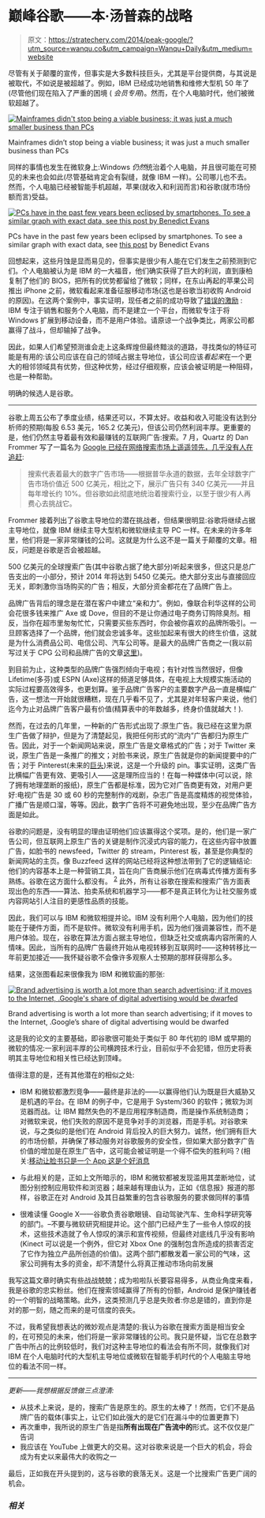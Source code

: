 # 巅峰谷歌——本·汤普森的战略

> 原文：<https://stratechery.com/2014/peak-google/?utm_source=wanqu.co&utm_campaign=Wanqu+Daily&utm_medium=website>

尽管有关于颠覆的宣传，但事实是大多数科技巨头，尤其是平台提供商，与其说是被取代，不如说是被超越了。例如，IBM 已经成功地销售和维修大型机 50 年了(尽管他们现在陷入了严重的困境 ( *会员专用*)。然而，在个人电脑时代，他们被微软超越了。

[![Mainframes didn't stop being a viable business; it was just a much smaller business than PCs](img/c1da502eb1c90a3d419a6b5465966d5c.png)](https://i0.wp.com/stratechery.com/wp-content/uploads/2014/10/google1.jpg)

Mainframes didn’t stop being a viable business; it was just a much smaller business than PCs



同样的事情也发生在微软身上:Windows *仍然*统治着个人电脑，并且很可能在可预见的未来也会如此(尽管基础肯定会有裂缝，就像 IBM 一样)。公司哪儿也不去。然而，个人电脑已经被智能手机超越，苹果(就收入和利润而言)和谷歌(就市场份额而言)受益。

[![PCs have in the past few years been eclipsed by smartphones. To see a similar graph with exact data, see this post by Benedict Evans](img/2e8afdba745b7c5b105b0760c687f697.png)](https://i0.wp.com/stratechery.com/wp-content/uploads/2014/10/google2.jpg)

PCs have in the past few years been eclipsed by smartphones. To see a similar graph with exact data, see [this post](http://ben-evans.com/benedictevans/2013/7/20/the-irrelevance-of-microsoft) by Benedict Evans



回想起来，这些月蚀是显而易见的，但事实是很少有人能在它们发生之前预测到它们。个人电脑被认为是 IBM 的一大福音，他们确实获得了巨大的利润，直到康柏复制了他们的 BIOS，把所有的优势都留给了微软；同样，在东山再起的苹果公司推出 iPhone 之前，微软看起来准备征服移动市场(这也是谷歌当初收购 Android 的原因)。在这两个案例中，事实证明，现任者之前的成功导致了[错误的激励](http://stratechery.com/2014/paypals-incentive-problem/) : IBM 专注于销售和服务个人电脑，而不是建立一个平台，而微软专注于将 Windows 扩展到移动设备，而不是用户体验。请原谅一个战争类比，两家公司都赢得了战斗，但却输掉了战争。

因此，如果人们希望预测谁会走上这条辉煌但最终黯淡的道路，寻找类似的特征可能是有用的:该公司应该在自己的领域占据主导地位，该公司应该*看起来*在一个更大的相邻领域具有优势，但这种优势，经过仔细观察，应该会被证明是一种阻碍，也是一种帮助。

明确的候选人是谷歌。

* * *

谷歌上周五公布了季度业绩，结果还可以，不算太好。收益和收入可能没有达到分析师的预期(每股 6.53 美元，165.2 亿美元)，但该公司仍然利润丰厚。更重要的是，他们仍然主导着最有效和最赚钱的互联网广告:搜索。7 月，Quartz 的 Dan Frommer 写了一篇名为 [Google 已经在网络搜索市场上遥遥领先，几乎没有人在追赶](http://qz.com/239332/google-has-run-away-with-the-web-search-market-and-almost-no-one-is-chasing/):

> 搜索代表着最大的数字广告市场——根据普华永道的数据，去年全球数字广告市场价值近 500 亿美元，相比之下，展示广告只有 340 亿美元——并且每年增长约 10%。但谷歌如此彻底地统治着搜索行业，以至于很少有人再费心去挑战它。

Frommer 接着列出了谷歌主导地位的潜在挑战者，但结果很明显:谷歌将继续占据主导地位，就像 IBM 继续主导大型机和微软继续主导 PC 一样。在未来的许多年里，他们将是一家非常赚钱的公司。这就是为什么这不是一篇关于颠覆的文章。相反，问题是谷歌是否会被超越。

500 亿美元的全球搜索广告(其中谷歌占据了绝大部分)听起来很多，但这只是总广告支出的一小部分，预计 2014 年将达到 5450 亿美元。绝大部分支出与直接回应无关，即刺激你当场购买的广告；相反，大部分资金都花在了品牌广告上。

品牌广告背后的理念是在潜在客户中建立“亲和力”。例如，像联合利华这样的公司会花很多钱来推广 Axe 或 Dove，但目的不是让你通过电子商务订购除臭剂。相反，当你在超市里匆匆忙忙，只需要买些东西时，你会被你喜欢的品牌所吸引。一旦顾客选择了一个品牌，他们就会忠诚多年。这些加起来有很大的终生价值，这就是为什么消费品公司、电信公司、汽车公司等。是最大的品牌广告商之一(我以前写过关于 CPG 公司和品牌广告的文章[这里](http://stratechery.com/2014/technology-changing-world-pg-edition/))。

到目前为止，这种类型的品牌广告强烈倾向于电视；有针对性当然很好，但像 Lifetime(多芬)或 ESPN (Axe)这样的频道足够具体，在电视上大规模实施活动的实际过程要高效得多，也更划算。鉴于品牌广告客户的主要数字产品一直是横幅广告，这一想法一开始就很糟糕，现在几乎看不见了，尤其是对年轻客户来说，他们迄今为止对品牌广告客户最有价值(精算表中的年数越多，终身价值就越大！).

然而，在过去的几年里，一种新的广告形式出现了:原生广告。我已经在这里为原生广告做了辩护，但是为了清楚起见，我把任何形式的“流内”广告都归为原生广告。因此，对于一个新闻网站来说，原生广告是文章格式的广告；对于 Twitter 来说，原生广告是一条推广的推文；对脸书来说，原生广告就是你的新闻提要中的广告；对于 Pinterest(未来的[巨头](http://www.forbes.com/sites/jeffbercovici/2014/10/15/inside-pinterest-the-coming-ad-colossus-that-could-dwarf-twitter-and-facebook/))来说，这是一个升级的 pin。事实证明，这类广告比横幅广告更有效、更吸引人——这是理所应当的！在每一种媒体中(可以说，除了拥有地理垄断的报纸)，原生广告都是标准，因为它对广告商更有效，对用户更好:电视广告是 30 或 60 秒的完整制作的戏剧，杂志广告是高度精炼的视觉体验，广播广告是顺口溜，等等。因此，数字广告将不可避免地出现，至少在品牌广告方面是如此。

谷歌的问题是，没有明显的理由证明他们应该赢得这个奖项。是的，他们是一家广告公司，但互联网上原生广告的关键是制作沉浸式内容的能力，在这些内容中放置广告，如脸书的 newsfeed，Twitter 的 stream，Pinterest 板，甚至是你典型的新闻网站的主页。像 Buzzfeed 这样的网站已经将这种想法带到了它的逻辑结论:他们的内容基本上是一种营销工具，旨在向广告商展示他们在病毒式传播方面有多熟练。谷歌在这方面什么都没有。 <sup id="rf2-1196">[2](#fn2-1196 "With the notable exception of YouTube, although for many YouTube is less of a destination that you visit directly than it is an endpoint you are directed to; how many “live” in YouTube like they do Facebook?")</sup> 此外，所有让谷歌在搜索和搜索广告方面表现出色的东西——算法、拍卖系统和机器学习——都不是真正转化为让社交服务或内容网站引人注目的更感性品质的技能。

因此，我们可以与 IBM 和微软相提并论。IBM 没有利用个人电脑，因为他们的技能在于硬件方面，而不是软件。微软没有利用手机，因为他们强调兼容性，而不是用户体验。现在，谷歌在算法方面占据主导地位，但缺乏社交或病毒内容所需的人情味。因此，当所有的品牌广告最终开始从电视转移到互联网时——这种转移比一年前更加接近——我怀疑谷歌不会像许多观察人士预期的那样获得那么多。

结果，这张图看起来很像我为 IBM 和微软画的那张:

[![Brand advertising is worth a lot more than search advertising; if it moves to the Internet, .Google's share of digital advertising would be dwarfed](img/5c562debb1f754761e2cde2bdde02468.png)](https://i0.wp.com/stratechery.com/wp-content/uploads/2014/10/google3.jpg)

Brand advertising is worth a lot more than search advertising; if it moves to the Internet, .Google’s share of digital advertising would be dwarfed



这是我的论文的主要基础，即谷歌很可能处于类似于 80 年代初的 IBM 或早期的微软的情况:一家利润丰厚的公司横跨技术行业，目前似乎不会犯错，但历史将表明其主导地位和相关性已经达到顶峰。

值得注意的是，还有其他潜在的相似之处:

*   IBM 和微软都激烈竞争——最终是非法的——以赢得他们认为既是巨大威胁又是机遇的平台。在 IBM 的例子中，它是用于 System/360 的软件；微软为浏览器而战。让 IBM 黯然失色的不是应用程序制造商，而是操作系统制造商；对微软来说，他们失败的原因不是竞争对手的浏览器，而是手机。对谷歌来说，与之类似的是他们在 Android 背后投入的巨大努力。诚然，他们拥有巨大的市场份额，并确保了移动服务对谷歌服务的安全性，但如果大部分数字广告价值的增加是在原生广告中，这可能会被证明是一个得不偿失的胜利吗？(相关:[移动让脸书只是一个 App 这是个好消息](http://stratechery.com/2013/mobile-makes-facebook-just-an-app-thats-great-news/)
*   与此相关的是，正如上文所暗示的，IBM 和微软都被发现滥用其垄断地位，试图分别控制应用软件和浏览器；越来越有理由认为，正如《信息报》报道的那样，谷歌正在对 Android 及其日益繁重的包含谷歌服务的要求做同样的事情

*   很难读懂 Google X——谷歌负责谷歌眼镜、自动驾驶汽车、生命科学研究等的部门。–不要与微软研究相提并论。这个部门已经产生了一些令人惊叹的技术，这些技术造就了令人惊叹的演示和宣传视频，但最终对底线几乎没有影响(Kinect 可以说是一个例外，但它对 Xbox One 的强制包含所造成的损害否定了它作为独立产品所创造的价值)。这两个部门都散发着一家公司的气味，这家公司拥有太多的资金，却不清楚什么将真正推动市场向前发展

我写这篇文章时确实有些战战兢兢；成为啦啦队长要容易得多，从商业角度来看，我是谷歌的忠实粉丝。他们在搜索领域赢得了所有的份额，Android 是保护赚钱者的一个明智的战略策略。此外，这类预测几乎总是失败者:你总是错的，直到你是对的那一刻，随之而来的是可信度的丧失。

不过，我希望我想表达的微妙观点是清楚的:我认为谷歌在搜索方面是相当安全的，在可预见的未来，他们将是一家非常赚钱的公司。我只是怀疑，当它在总数字广告中所占的比例较低时，我们对这种主导地位的看法会有所不同，就像我们对 IBM 在个人电脑时代的大型机主导地位或微软在智能手机时代的个人电脑主导地位的看法不同一样。

* * *

*更新——我想根据反馈做三点澄清:*

*   从技术上来说，是的，搜索广告是原生的。原生的太棒了！然而，它们不是品牌广告的载体(事实上，让它们如此强大的是它们在漏斗中的位置更靠下)
*   再次重申，我所说的原生广告是指**所有出现在广告流中的**形式。这不仅仅是广告词
*   我应该在 YouTube 上做更大的交易。这对谷歌来说是一个巨大的机会，将会成为有史以来最伟大的收购之一

最后，正如我在开头提到的，这与谷歌的衰落无关。这是一个比搜索广告更广阔的机会。

### *相关*
